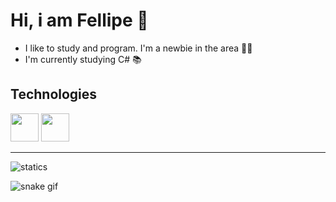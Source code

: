 # Hi, i am Fellipe 🦆

* I like to study and program. I'm a newbie in the area 🧑‍💻
* I'm currently studying C# 📚

## Technologies
<p>
<img src="https://cdn.jsdelivr.net/gh/devicons/devicon/icons/csharp/csharp-original.svg" width=45/>
<img src="https://cdn.jsdelivr.net/gh/devicons/devicon/icons/python/python-original.svg" width=45/>
</p>

---

![statics](https://github-readme-stats.vercel.app/api?username=KimaTsuki)

![snake gif](https://github.com/KimaTsuki/KimaTsuki/blob/output/github-contribution-grid-snake.svg)
